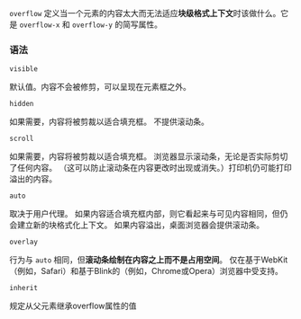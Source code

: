`overflow` 定义当一个元素的内容太大而无法适应**块级格式上下文**时该做什么。它是 `overflow-x` 和 `overflow-y` 的简写属性。 



### 语法

`visible`

默认值。内容不会被修剪，可以呈现在元素框之外。

`hidden`

如果需要，内容将被剪裁以适合填充框。 不提供滚动条。

`scroll`

如果需要，内容将被剪裁以适合填充框。 浏览器显示滚动条，无论是否实际剪切了任何内容。 （这可以防止滚动条在内容更改时出现或消失。）打印机仍可能打印溢出的内容。

`auto`

取决于用户代理。 如果内容适合填充框内部，则它看起来与可见内容相同，但仍会建立新的块格式化上下文。 如果内容溢出，桌面浏览器会提供滚动条。

`overlay`

行为与 `auto` 相同，但**滚动条绘制在内容之上而不是占用空间**。 仅在基于WebKit（例如，Safari）和基于Blink的（例如，Chrome或Opera）浏览器中受支持。

`inherit`

规定从父元素继承overflow属性的值 